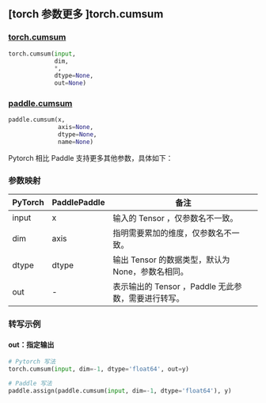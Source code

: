 ## [torch 参数更多 ]torch.cumsum

### [torch.cumsum](https://pytorch.org/docs/stable/generated/torch.cumsum.html?highlight=cumsum#torch.cumsum)

```python
torch.cumsum(input,
             dim,
             *,
             dtype=None,
             out=None)
```

### [paddle.cumsum](https://www.paddlepaddle.org.cn/documentation/docs/zh/api/paddle/cumsum_cn.html#cumsum)

```python
paddle.cumsum(x,
              axis=None,
              dtype=None,
              name=None)
```

Pytorch 相比 Paddle 支持更多其他参数，具体如下：

### 参数映射
| PyTorch       | PaddlePaddle | 备注                                                   |
| ------------- | ------------ | ------------------------------------------------------ |
| input         | x            | 输入的 Tensor ，仅参数名不一致。                          |
| dim           | axis         | 指明需要累加的维度，仅参数名不一致。                       |
| dtype         | dtype        | 输出 Tensor 的数据类型，默认为 None，参数名相同。        |
| out           | -            | 表示输出的 Tensor ，Paddle 无此参数，需要进行转写。      |


### 转写示例
#### out：指定输出
```python
# Pytorch 写法
torch.cumsum(input, dim=-1, dtype='float64', out=y)

# Paddle 写法
paddle.assign(paddle.cumsum(input, dim=-1, dtype='float64'), y)
```
